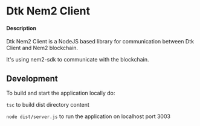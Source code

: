 Dtk Nem2 Client
==============================


#### Description

Dtk Nem2 Client is a NodeJS based library for communication between Dtk Client and Nem2 blockchain.

It's using nem2-sdk to communicate with the blockchain.

## Development

To build and start the application locally do:

```tsc``` to build dist directory content

```node dist/server.js``` to run the application on localhost port 3003